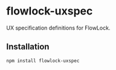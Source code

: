 # flowlock-uxspec

UX specification definitions for FlowLock.

## Installation

```bash
npm install flowlock-uxspec
```